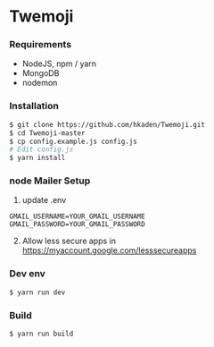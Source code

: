 # Twemoji

### Requirements

* NodeJS, npm / yarn
* MongoDB
* nodemon

### Installation

```sh
$ git clone https://github.com/hkaden/Twemoji.git
$ cd Twemoji-master
$ cp config.example.js config.js
# Edit config.js
$ yarn install
```

### node Mailer Setup
1. update .env
```
GMAIL_USERNAME=YOUR_GMAIL_USERNAME
GMAIL_PASSWORD=YOUR_GMAIL_PASSWORD
```
2. Allow less secure apps in https://myaccount.google.com/lesssecureapps


### Dev env
```sh
$ yarn run dev
```

### Build
```sh
$ yarn run build
```


